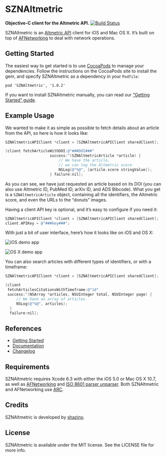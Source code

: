# SZNAltmetric

**Objective-C client for the Altmetric API.**
[![Build Status](https://travis-ci.org/shazino/SZNAltmetric.png?branch=master)](https://travis-ci.org/shazino/SZNAltmetric)

SZNAltmetric is an [Altmetric API](http://api.altmetric.com) client for iOS and Mac OS X. It’s built on top of [AFNetworking](http://www.github.com/AFNetworking/AFNetworking) to deal with network operations.

## Getting Started

The easiest way to get started is to use [CocoaPods](http://cocoapods.org) to manage your dependencies. Follow the instructions on the CocoaPods site to install the gem, and specify SZNAltmetric as a dependency in your `Podfile`:

```
pod 'SZNAltmetric', '1.0.2'
```

If you want to install SZNAltmetric manually, you can read our [“Getting Started” guide](https://github.com/shazino/SZNAltmetric/wiki/Getting-Started).


## Example Usage

We wanted to make it as simple as possible to fetch details about an article from the API, so here is how it looks like:

```objectivec
SZNAltmetricAPIClient *client = [SZNAltmetricAPIClient sharedClient];

[client fetchArticleWithDOI:@"###DOI###"
                    success:^(SZNAltmetricArticle *article) {
                        // We have the article, 
                        // we can log the Altmetric score
                        NSLog(@"%@", [article.score stringValue]);
                    } failure:nil];
```

As you can see, we have just requested an article based on its DOI (you can also use Altmetric ID, PubMed ID, arXiv ID, and ADS Bibcode). What you get is a `SZNAltmetricArticle` object, containing all the identifiers, the Altmetric score, and even the URLs to the “donuts” images.

Having a client API key is optional, and it’s easy to configure if you need it:

```objectivec
SZNAltmetricAPIClient *client = [SZNAltmetricAPIClient sharedClient];
client.APIKey = @"###key###";
```

With just a bit of user interface, here’s how it looks like on iOS and OS X:

![iOS demo app](https://github.com/shazino/SZNAltmetric/wiki/img/v0-3/screen-iOS-400px.png)

![OS X demo app](https://github.com/shazino/SZNAltmetric/wiki/img/v0-3/screen-OSX.png)

You can also search articles with different types of identifiers, or with a timeframe:

```objectivec
SZNAltmetricAPIClient *client = [SZNAltmetricAPIClient sharedClient];

[client
 fetchArticlesCitationsWithTimeframe:@"1d"
 success:^(NSArray *articles, NSUInteger total, NSUInteger page) {
     // We have an array of articles.
     NSLog(@"%@", articles);
  }
  failure:nil];
```


## References

- [Getting Started](https://github.com/shazino/SZNAltmetric/wiki/Getting-Started)
- [Documentation](http://cocoadocs.org/docsets/SZNAltmetric/)
- [Changelog](https://github.com/shazino/SZNAltmetric/wiki/Changelog)


## Requirements

SZNAltmetric requires Xcode 6.3 with either the iOS 5.0 or Mac OS X 10.7, as well as [AFNetworking](https://github.com/AFNetworking/AFNetworking) and [ISO 8601 parser unparser](https://bitbucket.org/boredzo/iso-8601-parser-unparser/). Both SZNAltmetric and AFNetworking use [ARC](https://developer.apple.com/library/ios/#releasenotes/ObjectiveC/RN-TransitioningToARC/Introduction/Introduction.html).


## Credits

SZNAltmetric is developed by [shazino](http://www.shazino.com).


## License

SZNAltmetric is available under the MIT license. See the LICENSE file for more info.

